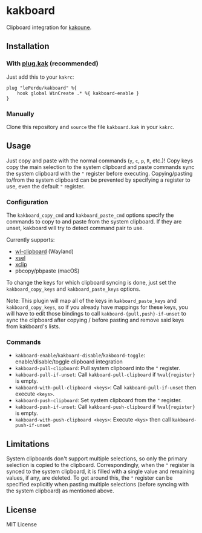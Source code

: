 # kakboard

Clipboard integration for [kakoune](https://kakoune.org).


## Installation

### With [plug.kak](https://github.com/andreyorst/plug.kak) (recommended)

Just add this to your `kakrc`:
```
plug "lePerdu/kakboard" %{
    hook global WinCreate .* %{ kakboard-enable }
}
```

### Manually

Clone this repository and `source` the file `kakboard.kak` in your `kakrc`.


## Usage

Just copy and paste with the normal commands (`y`, `c`, `p`, `R`, etc.)! Copy
keys copy the main selection to the system clipboard and paste commands sync the
system clipboard with the `"` register before executing. Copying/pasting to/from
the system clipboard can be prevented by specifying a register to use, even the
default `"` register.

### Configuration

The `kakboard_copy_cmd` and `kakboard_paste_cmd` options specify the commands to
copy to and paste from the system clipboard. If they are unset, kakboard will
try to detect command pair to use.

Currently supports:

- [wl-clipboard](https://github.com/bugaevc/wl-clipboard) (Wayland)
- [xsel](http://www.kfish.org/software/xsel/)
- [xclip](https://github.com/astrand/xclip)
- pbcopy/pbpaste (macOS)

To change the keys for which clipboard syncing is done, just set the
`kakboard_copy_keys` and `kakboard_paste_keys` options.

Note: This plugin will map all of the keys in `kakboard_paste_keys` and
`kakboard_copy_keys`, so if you already have mappings for these keys, you will
have to edit those bindings to call `kakboard-{pull,push}-if-unset` to sync the
clipboard after copying / before pasting and remove said keys from kakboard's
lists.

### Commands

- `kakboard-enable`/`kakboard-disable`/`kakboard-toggle`: enable/disable/toggle
  clipboard integration
- `kakboard-pull-clipboard`: Pull system clipboard into the `"` register.
- `kakboard-pull-if-unset`: Call `kakboard-pull-clipboard` if
  `%val{register}` is empty.
- `kakboard-with-pull-clipboard <keys>`: Call `kakboard-pull-if-unset` then
  execute `<keys>`.
- `kakboard-push-clipboard`: Set system clipboard from the `"` register.
- `kakboard-push-if-unset`: Call `kakboard-push-clipboard` if
  `%val{register}` is empty.
- `kakboard-with-push-clipboard <keys>`: Execute `<kys>` then call
  `kakboard-push-if-unset`


## Limitations

System clipboards don't support multiple selections, so only the primary
selection is copied to the clipboard. Correspondingly, when the `"` register is
synced to the system clipboard, it is filled with a single value and remaining
values, if any, are deleted. To get around this, the `"` register can be
specified explicitly when pasting multiple selections (before syncing with the
system clipboard) as mentioned above.


## License

MIT License

